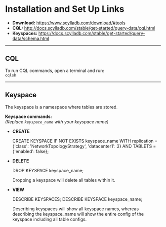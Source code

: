 # Installation and Set Up Links

- **Download:** https://www.scylladb.com/download/#tools  
- **CQL:** http://docs.scylladb.com/stable/get-started/query-data/cql.html  
- **Keyspaces:** https://docs.scylladb.com/stable/get-started/query-data/schema.html  

---

## CQL

To run CQL commands, open a terminal and run:  
`cqlsh`

---

## Keyspace

The keyspace is a namespace where tables are stored.

**Keyspace commands:**  
*(Replace `keyspace_name` with your keyspace name)*

- **CREATE**

  CREATE KEYSPACE IF NOT EXISTS keyspace_name 
  WITH replication = {'class': 'NetworkTopologyStrategy', 'datacenter1': 3} 
  AND TABLETS = {'enabled': false};

- **DELETE**

  DROP KEYSPACE keyspace_name;

  Dropping a keyspace will delete all tables within it.

- **VIEW**

  DESCRIBE KEYSPACES;
  DESCRIBE KEYSPACE keyspace_name;

  Describing keyspaces will show all keyspace names, whereas describing the keyspace_name will show the entire config of the keyspace including all table configs.
